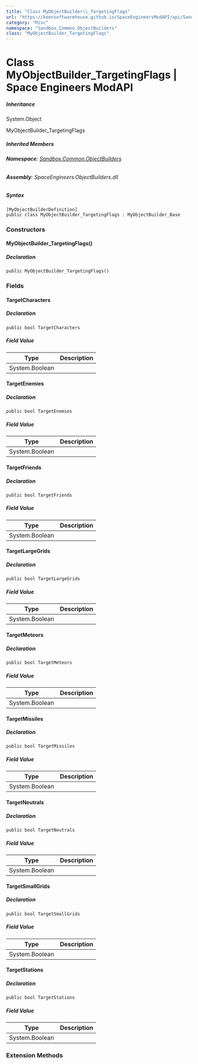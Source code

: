 ```yaml
---
title: "Class MyObjectBuilder\\_TargetingFlags"
url: "https://keensoftwarehouse.github.io/SpaceEngineersModAPI/api/Sandbox.Common.ObjectBuilders.MyObjectBuilder_TargetingFlags.html"
category: "Misc"
namespace: "Sandbox.Common.ObjectBuilders"
class: "MyObjectBuilder_TargetingFlags"
---
```


# Class MyObjectBuilder\_TargetingFlags | Space Engineers ModAPI

##### Inheritance

System.Object

MyObjectBuilder\_TargetingFlags

##### Inherited Members

###### **Namespace**: [Sandbox.Common.ObjectBuilders](https://keensoftwarehouse.github.io/SpaceEngineersModAPI/api/Sandbox.Common.ObjectBuilders.html)

###### **Assembly**: SpaceEngineers.ObjectBuilders.dll

##### Syntax

```
[MyObjectBuilderDefinition]
public class MyObjectBuilder_TargetingFlags : MyObjectBuilder_Base
```

### Constructors

#### MyObjectBuilder\_TargetingFlags()

##### Declaration

```
public MyObjectBuilder_TargetingFlags()
```

### Fields

#### TargetCharacters

##### Declaration

```
public bool TargetCharacters
```

##### Field Value

| Type | Description |
| --- | --- |
| System.Boolean |     |

#### TargetEnemies

##### Declaration

```
public bool TargetEnemies
```

##### Field Value

| Type | Description |
| --- | --- |
| System.Boolean |     |

#### TargetFriends

##### Declaration

```
public bool TargetFriends
```

##### Field Value

| Type | Description |
| --- | --- |
| System.Boolean |     |

#### TargetLargeGrids

##### Declaration

```
public bool TargetLargeGrids
```

##### Field Value

| Type | Description |
| --- | --- |
| System.Boolean |     |

#### TargetMeteors

##### Declaration

```
public bool TargetMeteors
```

##### Field Value

| Type | Description |
| --- | --- |
| System.Boolean |     |

#### TargetMissiles

##### Declaration

```
public bool TargetMissiles
```

##### Field Value

| Type | Description |
| --- | --- |
| System.Boolean |     |

#### TargetNeutrals

##### Declaration

```
public bool TargetNeutrals
```

##### Field Value

| Type | Description |
| --- | --- |
| System.Boolean |     |

#### TargetSmallGrids

##### Declaration

```
public bool TargetSmallGrids
```

##### Field Value

| Type | Description |
| --- | --- |
| System.Boolean |     |

#### TargetStations

##### Declaration

```
public bool TargetStations
```

##### Field Value

| Type | Description |
| --- | --- |
| System.Boolean |     |

### Extension Methods